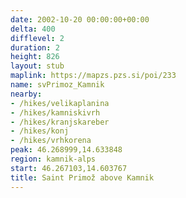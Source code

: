```yaml
---
date: 2002-10-20 00:00:00+00:00
delta: 400
difflevel: 2
duration: 2
height: 826
layout: stub
maplink: https://mapzs.pzs.si/poi/233
name: svPrimoz_Kamnik
nearby:
- /hikes/velikaplanina
- /hikes/kamniskivrh
- /hikes/kranjskareber
- /hikes/konj
- /hikes/vrhkorena
peak: 46.268999,14.633848
region: kamnik-alps
start: 46.267103,14.603767
title: Saint Primož above Kamnik
---
```

